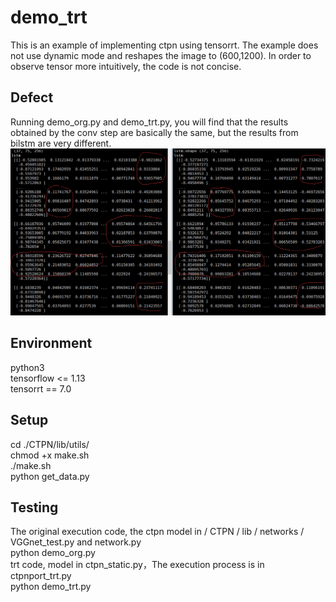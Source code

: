 # demo_trt
This is an example of implementing ctpn using tensorrt.
The example does not use dynamic mode and reshapes the image to (600,1200).
In order to observe tensor more intuitively, the code is not concise.<br>

## Defect
Running demo_org.py and demo_trt.py, you will find that the results obtained by the conv step are basically the same, 
but the results from bilstm are very different.<br>
![image](https://github.com/float123/demo_trt/blob/master/CTPN/reslut.png)

## Environment
python3<br>
tensorflow <= 1.13<br>
tensorrt == 7.0<br>

## Setup
cd ./CTPN/lib/utils/<br>
chmod +x make.sh<br>
./make.sh<br>
python get_data.py<br>

## Testing
The original execution code, the ctpn model in / CTPN / lib / networks / VGGnet_test.py and network.py<br>
python demo_org.py<br>
trt code, model in ctpn_static.py，The execution process is in ctpnport_trt.py<br>
python demo_trt.py<br>
